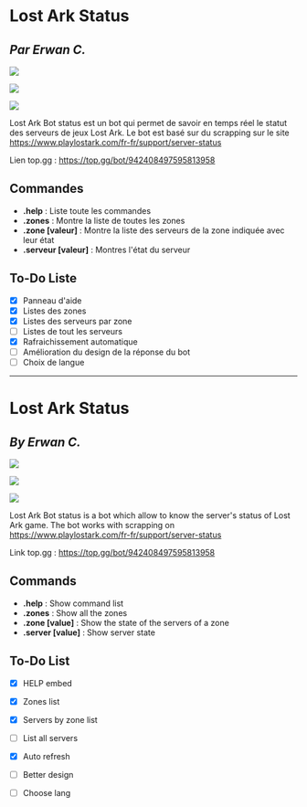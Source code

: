 # Lost Ark Status
## _Par Erwan C._

[![](https://img.shields.io/badge/Discord-7289DA?style=for-the-badge&logo=discord&logoColor=white)](https://discord.com/api/oauth2/authorize?client_id=942408497595813958&permissions=2048&scope=bot)

![](http://ForTheBadge.com/images/badges/made-with-python.svg)

[![](https://img.shields.io/badge/PayPal-00457C?style=for-the-badge&logo=paypal&logoColor=white)](https://paypal.me/erwanclx)

Lost Ark Bot status est un bot qui permet de savoir en temps réel le statut des serveurs de jeux Lost Ark.
Le bot est basé sur du scrapping sur le site https://www.playlostark.com/fr-fr/support/server-status


Lien top.gg : https://top.gg/bot/942408497595813958

## Commandes

- **.help** : Liste toute les commandes
- **.zones** : Montre la liste de toutes les zones
- **.zone [valeur]** : Montre la liste des serveurs de la zone indiquée avec leur état
- **.serveur [valeur]** : Montres l'état du serveur

## To-Do Liste
- [x] Panneau d'aide
- [x] Listes des zones
- [x] Listes des serveurs par zone
- [ ] Listes de tout les serveurs
- [x] Rafraichissement automatique
- [ ] Amélioration du design de la réponse du bot 
- [ ] Choix de langue

-------------

# Lost Ark Status
## _By Erwan C._

[![](https://img.shields.io/badge/Discord-7289DA?style=for-the-badge&logo=discord&logoColor=white)](https://discord.com/api/oauth2/authorize?client_id=942408497595813958&permissions=2048&scope=bot)

![](http://ForTheBadge.com/images/badges/made-with-python.svg)

[![](https://img.shields.io/badge/PayPal-00457C?style=for-the-badge&logo=paypal&logoColor=white)](https://paypal.me/erwanclx)

Lost Ark Bot status is a bot which allow to know the server's status of Lost Ark game.
The bot works with scrapping on https://www.playlostark.com/fr-fr/support/server-status


Link top.gg : https://top.gg/bot/942408497595813958

## Commands

- **.help** : Show command list
- **.zones** : Show all the zones
- **.zone [value]** : Show the state of the servers of a zone
- **.server [value]** : Show server state

## To-Do List
- [x] HELP embed
- [x] Zones list
- [x] Servers by zone list
- [ ] List all servers
- [x] Auto refresh
- [ ] Better design
- [ ] Choose lang

